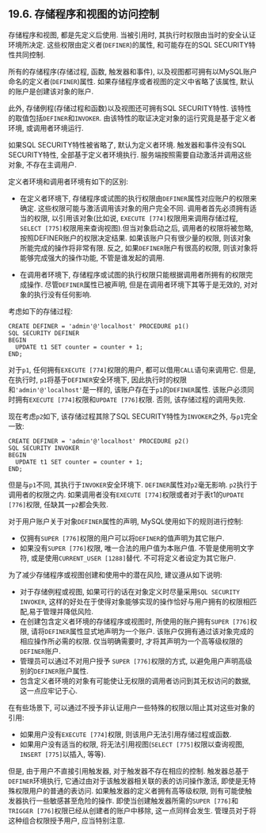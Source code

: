 ## 19.6. 存储程序和视图的访问控制

存储程序和视图, 都是先定义后使用. 当被引用时, 其执行时权限由当时的安全认证环境所决定. 这些权限由定义者(`DEFINER`)的属性, 和可能存在的SQL SECURITY特性共同控制. 

所有的存储程序(存储过程, 函数, 触发器和事件), 以及视图都可拥有以MySQL账户命名的定义者(`DEFINER`)属性. 如果存储程序或者视图的定义中省略了该属性, 默认的账户是创建该对象的账户. 

此外, 存储例程(存储过程和函数)以及视图还可拥有SQL SECURITY特性. 该特性的取值包括`DEFINER`和`INVOKER`. 由该特性的取证决定对象的运行究竟是基于定义者环境, 或调用者环境运行. 

如果SQL SECURITY特性被省略了, 默认为定义者环境. 触发器和事件没有SQL SECURITY特性, 全部基于定义者环境执行. 服务端按照需要自动激活并调用这些对象, 不存在主调用户. 

定义者环境和调用者环境有如下的区别: 
* 在定义者环境下, 存储程序或试图的执行权限由`DEFINER`属性对应账户的权限来确定. 这些权限可能与激活调用该对象的用户完全不同. 调用者首先必须拥有适当的权限, 以引用该对象(比如说, `EXECUTE [774]`权限用来调用存储过程, `SELECT [775]`权限用来查询视图).但当对象启动之后, 调用者的权限将被忽略, 按照DEFINER账户的权限决定结果. 如果该账户只有很少量的权限, 则该对象所能完成的操作将非常有限. 反之, 如果`DEFINER`账户有很高的权限, 则该对象将能够完成强大的操作功能, 不管是谁发起的调用. 

* 在调用者环境下, 存储程序或试图的执行权限只能根据调用者所拥有的权限完成操作. 尽管`DEFINER`属性已被声明, 但是在调用者环境下其等于是无效的, 对对象的执行没有任何影响. 

考虑如下的存储过程: 

	CREATE DEFINER = 'admin'@'localhost' PROCEDURE p1()
	SQL SECURITY DEFINER
	BEGIN
	  UPDATE t1 SET counter = counter + 1;
	END;

对于`p1`, 任何拥有`EXECUTE [774]`权限的用户, 都可以借用`CALL`语句来调用它. 但是, 在执行时, `p1`将基于`DEFINER`安全环境下, 因此执行时的权限和`'admin'@'localhost'`是一样的, 该账户存在于`p1`的`DEFINER`属性. 该账户必须同时拥有`EXECUTE [774]`权限和`UPDATE [776]`权限. 否则, 该存储过程的调用失败. 

现在考虑`p2`如下, 该存储过程其除了SQL SECURITY特性为`INVOKER`之外, 与`p1`完全一致: 

	CREATE DEFINER = 'admin'@'localhost' PROCEDURE p2()
	SQL SECURITY INVOKER
	BEGIN
	  UPDATE t1 SET counter = counter + 1;
	END;

但是与`p1`不同, 其执行于`INVOKER`安全环境下. `DEFINER`属性对`p2`毫无影响. `p2`执行于调用者的权限之内. 如果调用者没有`EXECUTE [774]`权限或者对于表t1的`UPDATE [776]`权限, 任缺其一`p2`都会失败. 

对于用户账户关于对象`DEFINER`属性的声明, MySQL使用如下的规则进行控制: 

* 仅拥有`SUPER [776]`权限的用户可以将`DEFINER`的值声明为其它账户. 
* 如果没有`SUPER [776]`权限, 唯一合法的用户值为本账户值. 不管是使用明文字符, 或是使用`CURRENT_USER [1288]`替代. 不可将定义者设定为其它账户. 

为了减少存储程序或视图创建和使用中的潜在风险, 建议遵从如下说明: 

* 对于存储例程或视图, 如果可行的话在对象定义时尽量采用`SQL SECURITY INVOKER`, 这样的好处在于使得对象能够实现的操作恰好与用户拥有的权限相匹配,易于管理并降低风险. 
* 在创建包含定义者环境的存储程序或视图时, 所使用的账户拥有`SUPER [776]`权限, 请将`DEFINER`属性显式地声明为一个账户. 该账户仅拥有通过该对象完成的相应操作所必需的权限. 仅当明确需要时, 才将其声明为一个高等级权限的`DEFINER`账户. 
* 管理员可以通过不对用户授予	`SUPER [776]`权限的方式, 以避免用户声明高级别的`DEFINER`账户属性. 
* 包含定义者环境的对象有可能使让无权限的调用者访问到其无权访问的数据, 这一点应牢记于心. 

在有些场景下, 可以通过不授予非认证用户一些特殊的权限以阻止其对这些对象的引用: 

* 如果用户没有`EXECUTE [774]`权限, 则该用户无法引用存储过程或函数. 
* 如果用户没有适当的权限, 将无法引用视图(`SELECT [775]`权限以查询视图, `INSERT [775]`以插入, 等等). 

但是, 由于用户不直接引用触发器, 对于触发器不存在相应的控制. 触发器总基于`DEFINER`环境执行, 它通过由对于该触发器相关联的表的访问操作激活, 即使是无特殊权限用户的普通的表访问. 如果触发器的定义者拥有高等级权限, 则有可能使触发器执行一些敏感甚至危险的操作. 即使当创建触发器所需的`SUPER [776]`和`TRIGGER [776]`权限已经从创建者的账户中移除, 这一点同样会发生. 管理员对于将这种组合权限授予用户, 应当特别注意. 
